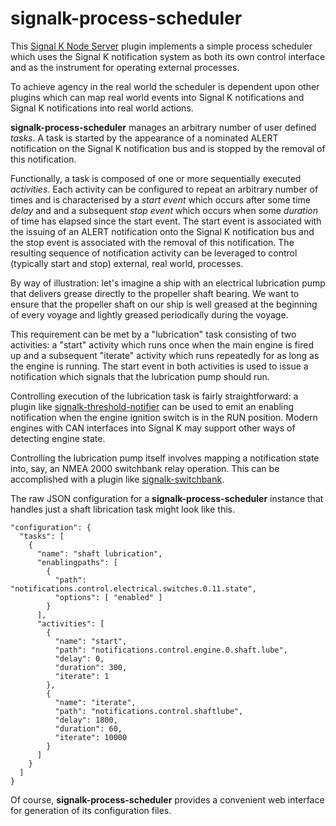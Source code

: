 # signalk-process-scheduler

This [Signal K Node Server](https://github.com/SignalK/signalk-server-node)
plugin implements a simple process scheduler which uses the Signal K
notification system as both its own control interface and as the instrument
for operating external processes.

To achieve agency in the real world the scheduler is dependent upon other
plugins which can map real world events into Signal K notifications and
Signal K notifications into real world actions. 

__signalk-process-scheduler__ manages an arbitrary number of user defined
_tasks_.
A task is started by the appearance of a nominated ALERT notification on
the Signal K notification bus and is stopped by the removal of this
notification. 

Functionally, a task is composed of one or more sequentially executed
_activities_.
Each activity can be configured to repeat an arbitrary number of times and is
characterised by a _start event_ which occurs after some time _delay_ and and
a subsequent _stop event_ which occurs when some _duration_ of time has
elapsed since the start event.
The start event is associated with the issuing of an ALERT notification onto
the Signal K notification bus and the stop event is associated with the
removal of this notification.
The resulting sequence of notification activity can be leveraged to control
(typically start and stop) external, real world, processes.

By way of illustration: let's imagine a ship with an electrical lubrication
pump that delivers grease directly to the propeller shaft bearing. 
We want to ensure that the propeller shaft on our ship is well greased at the
beginning of every voyage and lightly greased periodically during the voyage.

This requirement can be met by a "lubrication" task consisting of two
activities: a "start" activity which runs once when the main engine is fired
up and a subsequent "iterate" activity which runs repeatedly for as long
as the engine is running.
The start event in both activities is used to issue a notification which
signals that the lubrication pump should run.

Controlling execution of the lubrication task is fairly straightforward: a
plugin like
[signalk-threshold-notifier](https://github.com/preeve9534/signalk-threshold-notifier/)
can be used to emit an enabling notification when the engine ignition switch
is in the RUN position.
Modern engines with CAN interfaces into Signal K may support other ways of
detecting engine state.

Controlling the lubrication pump itself involves mapping a  notification state
into, say, an NMEA 2000 switchbank relay operation.
This can be accomplished with a plugin like
[signalk-switchbank](https://github.com/preeve9534/signalk-switchbank/). 

The raw JSON configuration for a __signalk-process-scheduler__ instance that
handles just a shaft librication task might look like this.

```
"configuration": {
  "tasks": [
    {
      "name": "shaft lubrication",
      "enablingpaths": [
        {
          "path": "notifications.control.electrical.switches.0.11.state",
          "options": [ "enabled" ]
        }
      ],
      "activities": [
        {
          "name": "start",
          "path": "notifications.control.engine.0.shaft.lube",
          "delay": 0,
          "duration": 300,
          "iterate": 1
        },
        {
          "name": "iterate",
          "path": "notifications.control.shaftlube",
          "delay": 1800,
          "duration": 60,
          "iterate": 10000
        }
      ]
    }
  ]
}
```

Of course, __signalk-process-scheduler__ provides a convenient web interface
for generation of its configuration files.
